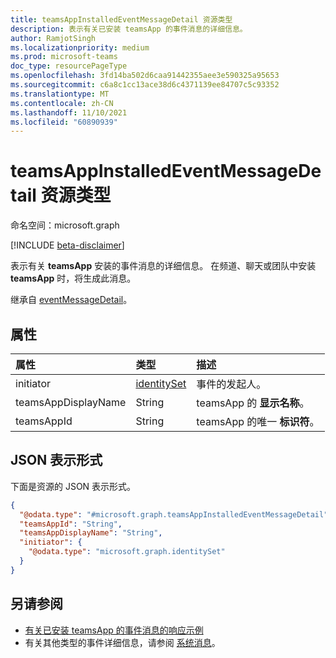 ```yaml
---
title: teamsAppInstalledEventMessageDetail 资源类型
description: 表示有关已安装 teamsApp 的事件消息的详细信息。
author: RamjotSingh
ms.localizationpriority: medium
ms.prod: microsoft-teams
doc_type: resourcePageType
ms.openlocfilehash: 3fd14ba502d6caa91442355aee3e590325a95653
ms.sourcegitcommit: c6a8c1cc13ace38d6c4371139ee84707c5c93352
ms.translationtype: MT
ms.contentlocale: zh-CN
ms.lasthandoff: 11/10/2021
ms.locfileid: "60890939"
---
```

# <a name="teamsappinstalledeventmessagedetail-resource-type"></a>teamsAppInstalledEventMessageDetail 资源类型

命名空间：microsoft.graph

[!INCLUDE [beta-disclaimer](../../includes/beta-disclaimer.md)]

表示有关 **teamsApp** 安装的事件消息的详细信息。
在频道、聊天或团队中安装 **teamsApp** 时，将生成此消息。


继承自 [eventMessageDetail](../resources/eventmessagedetail.md)。

## <a name="properties"></a>属性
|属性|类型|描述|
|:---|:---|:---|
|initiator|[identitySet](../resources/identityset.md)|事件的发起人。|
|teamsAppDisplayName|String|teamsApp 的 **显示名称**。|
|teamsAppId|String|teamsApp 的唯一 **标识符**。|

## <a name="json-representation"></a>JSON 表示形式
下面是资源的 JSON 表示形式。
<!-- {
  "blockType": "resource",
  "@odata.type": "microsoft.graph.teamsAppInstalledEventMessageDetail",
  "baseType": "microsoft.graph.eventMessageDetail"
}
-->
``` json
{
  "@odata.type": "#microsoft.graph.teamsAppInstalledEventMessageDetail",
  "teamsAppId": "String",
  "teamsAppDisplayName": "String",
  "initiator": {
    "@odata.type": "microsoft.graph.identitySet"
  }
}
```


## <a name="see-also"></a>另请参阅
- [有关已安装 teamsApp 的事件消息的响应示例](/graph/system-messages/#teams-app-installed)
- 有关其他类型的事件详细信息，请参阅 [系统消息](/graph/system-messages)。
